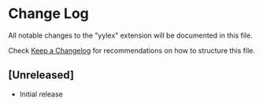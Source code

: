 # Change Log
All notable changes to the "yylex" extension will be documented in this file.

Check [Keep a Changelog](http://keepachangelog.com/) for recommendations on how to structure this file.

## [Unreleased]
- Initial release